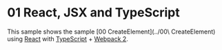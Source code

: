 # 01 React, JSX and TypeScript

This sample shows the sample [00 CreateElement](../00\ CreateElement) using [React](https://facebook.github.io/react/) with [TypeScript](https://www.typescriptlang.org/) + [Webpack 2](https://webpack.js.org/).
